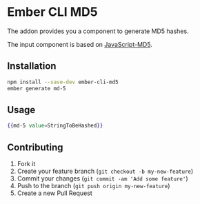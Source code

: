 # Ember CLI MD5

The addon provides you a component to generate MD5 hashes.

The input component is based on [JavaScript-MD5](https://github.com/blueimp/JavaScript-MD5).

## Installation

```bash
npm install --save-dev ember-cli-md5
ember generate md-5
```

## Usage

```handlebars
{{md-5 value=StringToBeHashed}}
```

## Contributing

1. Fork it
2. Create your feature branch (`git checkout -b my-new-feature`)
3. Commit your changes (`git commit -am 'Add some feature'`)
4. Push to the branch (`git push origin my-new-feature`)
5. Create a new Pull Request
